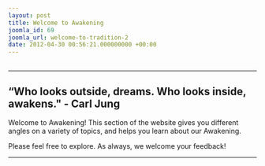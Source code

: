 ```yaml
---
layout: post
title: Welcome to Awakening
joomla_id: 69
joomla_url: welcome-to-tradition-2
date: 2012-04-30 00:56:21.000000000 +00:00
---
```

## 
* * *

## “Who looks outside, dreams. Who looks inside, awakens." - Carl Jung

Welcome to Awakening! This section of the website gives you different angles on a variety of topics, and helps you learn about our Awakening.

Please feel free to explore. As always, we welcome your feedback!

* * *



